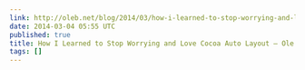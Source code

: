 ```yaml
---
link: http://oleb.net/blog/2014/03/how-i-learned-to-stop-worrying-and-love-auto-layout/
date: 2014-03-04 05:55 UTC
published: true
title: How I Learned to Stop Worrying and Love Cocoa Auto Layout – Ole Begemann
tags: []
---
```




